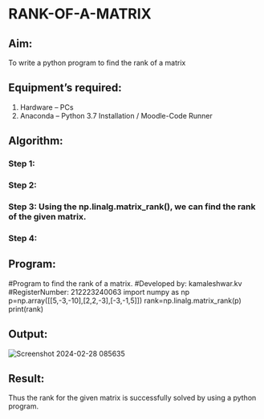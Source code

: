 # RANK-OF-A-MATRIX
## Aim:
To write a python program to find the rank of a matrix
## Equipment’s required:
1. 	Hardware – PCs
2. 	Anaconda – Python 3.7 Installation / Moodle-Code Runner
## Algorithm:
### Step 1: 
### Step 2: 
### Step 3: Using the np.linalg.matrix_rank(), we can find the rank of the given matrix.
### Step 4: 
## Program:
#Program to find the rank of a matrix.
#Developed by: kamaleshwar.kv
#RegisterNumber: 212223240063
import numpy as np
p=np.array([[5,-3,-10],[2,2,-3],[-3,-1,5]])
rank=np.linalg.matrix_rank(p)
print(rank)
## Output:
![Screenshot 2024-02-28 085635](https://github.com/Kamaleshwa/RANK-OF-A-MATRIX/assets/144980199/a417334a-31c3-42bd-b78a-4579158488e9)


## Result:
Thus the rank for the given matrix is successfully solved by  using a python program.

